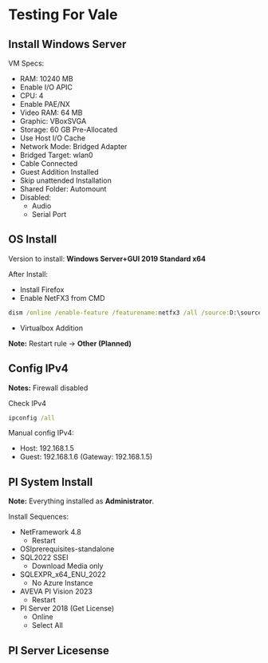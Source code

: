 # Testing For Vale

## Install Windows Server

VM Specs:

- RAM: 10240 MB
- Enable I/O APIC
- CPU: 4
- Enable PAE/NX
- Video RAM: 64 MB
- Graphic: VBoxSVGA
- Storage: 60 GB Pre-Allocated
- Use Host I/O Cache
- Network Mode: Bridged Adapter
- Bridged Target: wlan0
- Cable Connected
- Guest Addition Installed
- Skip unattended Installation
- Shared Folder: Automount
- Disabled:
    - Audio
    - Serial Port

## OS Install

Version to install: **Windows Server+GUI 2019 Standard x64**

After Install:
 - Install Firefox
 - Enable NetFX3 from CMD

```bat
dism /online /enable-feature /featurename:netfx3 /all /source:D:\sources\sxs\
```
    
 - Virtualbox Addition
 
**Note:** Restart rule -> **Other (Planned)**

## Config IPv4

**Notes:** Firewall disabled

Check IPv4

```bat
ipconfig /all
```

Manual config IPv4:
- Host: 192.168.1.5
- Guest: 192.168.1.6 (Gateway: 192.168.1.5)

## PI System Install

**Note:** Everything installed as **Administrator**.

Install Sequences:
- NetFramework 4.8
    - Restart
- OSIprerequisites-standalone
- SQL2022 SSEI
    - Download Media only
- SQLEXPR_x64_ENU_2022
    - No Azure Instance 
- AVEVA PI Vision 2023
    - Restart
- PI Server 2018 (Get License)
    - Online 
    - Select All
    

## PI Server Licesense

